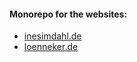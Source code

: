 #### Monorepo for the websites:
* [inesimdahl.de](https://inesimdahl.de)
* [loenneker.de](https://loenneker.de)